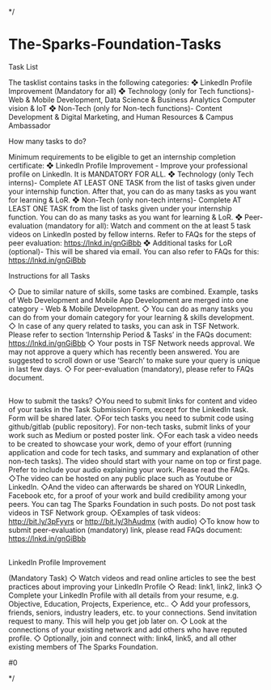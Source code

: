 */
# The-Sparks-Foundation-Tasks
Task List

The tasklist contains tasks in the following categories:
❖ LinkedIn Profile Improvement (Mandatory for all)
❖ Technology (only for Tech functions)-
Web & Mobile Development,
Data Science & Business Analytics
Computer vision & IoT
❖ Non-Tech (only for Non-tech functions)-
Content Development & Digital Marketing, and
Human Resources & Campus Ambassador

How many tasks to do?

Minimum requirements to be eligible to get an internship completion
certificate:
❖ LinkedIn Profile Improvement - Improve your professional profile on
LinkedIn. It is MANDATORY FOR ALL.
❖ Technology (only Tech interns)- Complete AT LEAST ONE TASK from
the list of tasks given under your internship function. After that, you can
do as many tasks as you want for learning & LoR.
❖ Non-Tech (only non-tech interns)- Complete AT LEAST ONE TASK
from the list of tasks given under your internship function. You can do
as many tasks as you want for learning & LoR.
❖ Peer-evaluation (mandatory for all): Watch and comment on the at
least 5 task videos on LinkedIn posted by fellow interns. Refer to FAQs
for the steps of peer evaluation: https://lnkd.in/gnGiBbb
❖ Additional tasks for LoR (optional)- This will be shared via email. You
can also refer to FAQs for this: https://lnkd.in/gnGiBbb

Instructions for all Tasks

◇ Due to similar nature of skills, some tasks are combined. Example,
tasks of Web Development and Mobile App Development are
merged into one category - Web & Mobile Development.
◇ You can do as many tasks you can do from your domain category
for your learning & skills development.
◇ In case of any query related to tasks, you can ask in TSF Network.
Please refer to section ‘Internship Period & Tasks’ in the FAQs
document: https://lnkd.in/gnGiBbb
◇ Your posts in TSF Network needs approval. We may not approve a
query which has recently been answered. You are suggested to
scroll down or use ‘Search’ to make sure your query is unique in
last few days.
◇ For peer-evaluation (mandatory), please refer to FAQs document.

##

How to submit the tasks?
◇You need to submit links for content and video of your tasks in the Task Submission
Form, except for the LinkedIn task. Form will be shared later.
◇For tech tasks you need to submit code using github/gitlab (public repository). For
non-tech tasks, submit links of your work such as Medium or posted poster link.
◇For each task a video needs to be created to showcase your work, demo of your
effort (running application and code for tech tasks, and summary and explanation
of other non-tech tasks). The video should start with your name on top or first
page. Prefer to include your audio explaining your work. Please read the FAQs.
◇The video can be hosted on any public place such as Youtube or LinkedIn.
◇And the video can afterwards be shared on YOUR LinkedIn, Facebook etc, for a
proof of your work and build credibility among your peers. You can tag The Sparks
Foundation in such posts. Do not post task videos in TSF Network group.
◇Examples of task videos: http://bit.ly/3pFyyrs or http://bit.ly/3hAudmx (with audio)
◇To know how to submit peer-evaluation (mandatory) link, please read FAQs
document: https://lnkd.in/gnGiBbb

##

LinkedIn Profile Improvement

(Mandatory Task)
◇ Watch videos and read online articles to see the best
practices about improving your LinkedIn Profile
◇ Read: link1, link2, link3
◇ Complete your LinkedIn Profile with all details from your
resume, e.g. Objective, Education, Projects, Experience, etc..
◇ Add your professors, friends, seniors, industry leaders, etc. to
your connections. Send invitation request to many. This will
help you get job later on.
◇ Look at the connections of your existing network and add
others who have reputed profile.
◇ Optionally, join and connect with: link4, link5, and all other
existing members of The Sparks Foundation.

#0

*/
